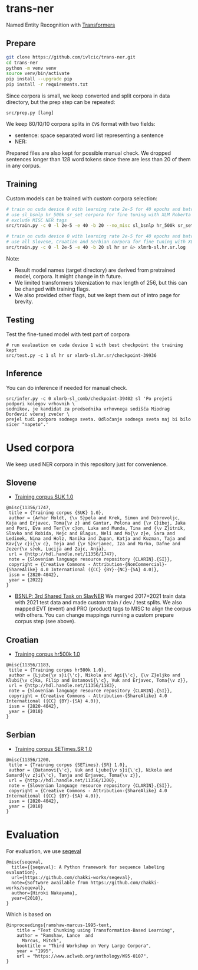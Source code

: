 # trans-ner
Named Entity Recognition with [Transformers](https://github.com/huggingface/transformers)

## Prepare

```bash
git clone https://github.com/ivlcic/trans-ner.git
cd trans-ner
python -m venv venv
source venv/bin/activate
pip install --upgrade pip
pip install -r requirements.txt
```

Since corpora is small, we keep converted and split corpora in data directory, but the prep step can be repeated:
```
src/prep.py [lang]
```

We keep 80/10/10 corpora splits in `CVS` format with two fields:

- sentence: space separated word list representing a sentence
- NER: 

Prepared files are also kept for possible manual check.
We dropped sentences longer than 128 word tokens since there are less than 20 of them in any corpus.

## Training

Custom models can be trained with custom corpora selection:

```bash
# train on cuda device 0 with learning rate 2e-5 for 40 epochs and batch size of 20
# use sl_bsnlp hr_500k sr_set corpora for fine tuning with XLM Roberta Base pretrained model
# exclude MISC NER tags    
src/train.py -c 0 -l 2e-5 -e 40 -b 20 --no_misc sl_bsnlp hr_500k sr_set xlmrb &> test-xlmrb-nomisc.log
```

```bash
# train on cuda device 0 with learning rate 2e-5 for 40 epochs and batch size of 20
# use all Slovene, Croatian and Serbian corpora for fine tuning with XLM Roberta Base pretrained model   
src/train.py -c 0 -l 2e-5 -e 40 -b 20 sl hr sr &> xlmrb-sl.hr.sr.log
```

Note: 

- Result model names (target directory) are derived from pretrained model, corpora.
It might change in th future.
- We limited transformers tokenization to max length of 256, but this can be changed with training flags.
- We also provided other flags, but we kept them out of intro page for brevity. 

## Testing
Test the fine-tuned model with test part of corpora
```
# run evaluation on cuda device 1 with best checkpoint the training kept
src/test.py -c 1 sl hr sr xlmrb-sl.hr.sr/checkpoint-39936
```

## Inference
You can do inference if needed for manual check. 
```
src/infer.py -c 0 xlmrb-sl_comb/checkpoint-39402 sl 'Po prejeti podpori kolegov vrhovnih \
sodnikov, je kandidat za predsednika vrhovnega sodišča Miodrag Đorđević včeraj zvečer \
prejel tudi podporo sodnega sveta. Odločanje sodnega sveta naj bi bilo sicer "napeto".'
```


# Used corpora

We keep used NER corpora in this repository just for convenience.

## Slovene 

- [Training corpus SUK 1.0](https://www.clarin.si/repository/xmlui/handle/11356/1747)
  
```
@misc{11356/1747,
 title = {Training corpus {SUK} 1.0},
 author = {Arhar Holdt, {\v S}pela and Krek, Simon and Dobrovoljc, Kaja and Erjavec, Toma{\v z} and Gantar, Polona and {\v C}ibej, Jaka and Pori, Eva and Ter{\v c}on, Luka and Munda, Tina and {\v Z}itnik, Slavko and Robida, Nejc and Blagus, Neli and Mo{\v z}e, Sara and Ledinek, Nina and Holz, Nanika and Zupan, Katja and Kuzman, Taja and Kav{\v c}i{\v c}, Teja and {\v S}krjanec, Iza and Marko, Dafne and Jezer{\v s}ek, Lucija and Zajc, Anja},
 url = {http://hdl.handle.net/11356/1747},
 note = {Slovenian language resource repository {CLARIN}.{SI}},
 copyright = {Creative Commons - Attribution-{NonCommercial}-{ShareAlike} 4.0 International ({CC} {BY}-{NC}-{SA} 4.0)},
 issn = {2820-4042},
 year = {2022} 
}
```
- [BSNLP: 3rd Shared Task on SlavNER](http://bsnlp.cs.helsinki.fi/shared-task.html)
  We merged 2017+2021 train data with 2021 test data and made custom train / dev / test splits. 
  We also mapped EVT (event) and PRO (product) tags to MISC to align the corpus with others.
  You can change mappings running a custom prepare corpus step (see above).

## Croatian

- [Training corpus hr500k 1.0](https://www.clarin.si/repository/xmlui/handle/11356/1183)

```
@misc{11356/1183,
 title = {Training corpus hr500k 1.0},
 author = {Ljube{\v s}i{\'c}, Nikola and Agi{\'c}, {\v Z}eljko and Klubi{\v c}ka, Filip and Batanovi{\'c}, Vuk and Erjavec, Toma{\v z}},
 url = {http://hdl.handle.net/11356/1183},
 note = {Slovenian language resource repository {CLARIN}.{SI}},
 copyright = {Creative Commons - Attribution-{ShareAlike} 4.0 International ({CC} {BY}-{SA} 4.0)},
 issn = {2820-4042},
 year = {2018} 
}
```

## Serbian

- [Training corpus SETimes.SR 1.0](https://www.clarin.si/repository/xmlui/handle/11356/1200)

```
@misc{11356/1200,
 title = {Training corpus {SETimes}.{SR} 1.0},
 author = {Batanovi{\'c}, Vuk and Ljube{\v s}i{\'c}, Nikola and Samard{\v z}i{\'c}, Tanja and Erjavec, Toma{\v z}},
 url = {http://hdl.handle.net/11356/1200},
 note = {Slovenian language resource repository {CLARIN}.{SI}},
 copyright = {Creative Commons - Attribution-{ShareAlike} 4.0 International ({CC} {BY}-{SA} 4.0)},
 issn = {2820-4042},
 year = {2018} 
}
```
# Evaluation

For evaluation, we use [seqeval](https://huggingface.co/spaces/evaluate-metric/seqeval)
```
@misc{seqeval,
  title={{seqeval}: A Python framework for sequence labeling evaluation},
  url={https://github.com/chakki-works/seqeval},
  note={Software available from https://github.com/chakki-works/seqeval},
  author={Hiroki Nakayama},
  year={2018},
}
```

Which is based on
```
@inproceedings{ramshaw-marcus-1995-text,
    title = "Text Chunking using Transformation-Based Learning",
    author = "Ramshaw, Lance  and
      Marcus, Mitch",
    booktitle = "Third Workshop on Very Large Corpora",
    year = "1995",
    url = "https://www.aclweb.org/anthology/W95-0107",
}
```

